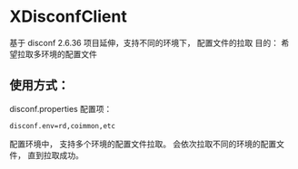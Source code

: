 # XDisconfClient

基于 disconf 2.6.36 项目延伸，支持不同的环境下， 配置文件的拉取
目的： 希望拉取多环境的配置文件

## 使用方式：
disconf.properties 配置项：

```
disconf.env=rd,coimmon,etc
```
配置环境中， 支持多个环境的配置文件拉取。
会依次拉取不同的环境的配置文件， 直到拉取成功。
